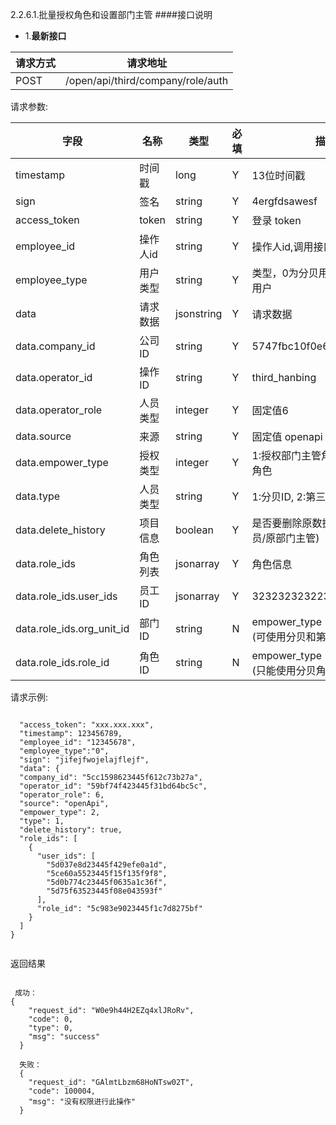 2.2.6.1.批量授权角色和设置部门主管
####接口说明
- 1.**最新接口**


请求方式|请求地址
----|---
POST|/open/api/third/company/role/auth


请求参数:

字段|名称|类型|必填|描述
-----|-----|----|----|----
timestamp|时间戳 |long |Y|13位时间戳
sign|签名 |string |Y|4ergfdsawesf
access\_token|token | string |Y|登录 token
employee\_id| 操作人id|string |Y|操作人id,调用接口人 id
employee\_type| 用户类型|string|Y|类型，0为分贝用户，1为第三方用户
data |请求数据| jsonstring |Y|请求数据
data.company_id|公司ID|string|Y|5747fbc10f0e60e0709d8d7d
data.operator_id|操作ID|string |Y|third_hanbing
data.operator_role|人员类型| integer |Y|固定值6
data.source|来源|string |Y|固定值 openapi
data.empower_type|授权类型| integer |Y|1:授权部门主管角色,2:授权其他角色
data.type|人员类型|string |Y|1:分贝ID, 2:第三方ID
data.delete_history|项目信息| boolean |Y|是否要删除原数据(历史角色中人员/原部门主管)
data.role_ids|角色列表|jsonarray |Y|角色信息
data.role_ids.user_ids|员工ID|jsonarray |Y|323232323223
data.role_ids.org_unit_id|部门ID| string |N| empower_type =1时  不可为空(可使用分贝和第三方部门ID)
data.role_ids.role_id|角色ID | string |N| empower_type =2时 不可为空(只能使用分贝角色ID


 请求示例:
 
 ```

  "access_token": "xxx.xxx.xxx",
  "timestamp": 123456789,
  "employee_id": "12345678",
  "employee_type":"0",
  "sign": "jifejfwojelajflejf",
  "data": {
  "company_id": "5cc1598623445f612c73b27a",
  "operator_id": "59bf74f423445f31bd64bc5c",
  "operator_role": 6,
  "source": "openApi",
  "empower_type": 2,
  "type": 1,
  "delete_history": true,
  "role_ids": [
    {
      "user_ids": [
        "5d037e8d23445f429efe0a1d",
        "5ce60a5523445f15f135f9f8",
        "5d0b774c23445f0635a1c36f",
        "5d75f63523445f08e043593f"
      ],
      "role_id": "5c983e9023445f1c7d8275bf"
    }
  ]
}

```

返回结果

```

 成功：
{
    "request_id": "W0e9h44H2EZq4xlJRoRv",
    "code": 0,
    "type": 0,
    "msg": "success"
  }
  
  失败：
  {
    "request_id": "GAlmtLbzm68HoNTsw02T",
    "code": 100004,
    "msg": "没有权限进行此操作"
  }


```
